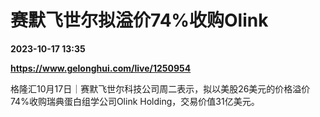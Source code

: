 # 赛默飞世尔拟溢价74%收购Olink

**2023-10-17 13:35**

**https://www.gelonghui.com/live/1250954**

格隆汇10月17日｜赛默飞世尔科技公司周二表示，拟以美股26美元的价格溢价74%收购瑞典蛋白组学公司Olink Holding，交易价值31亿美元。